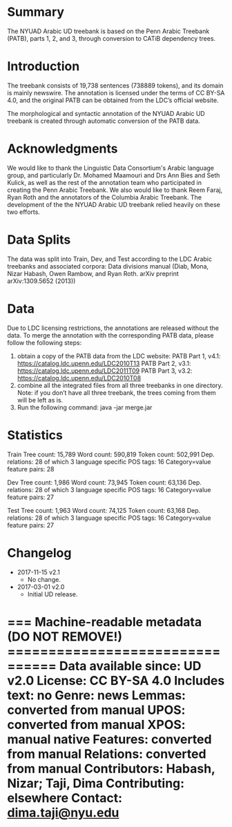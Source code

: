 # Summary

The NYUAD Arabic UD treebank is based on the Penn Arabic Treebank (PATB), parts 1, 2, and 3, through conversion to CATiB dependency trees.


# Introduction

The treebank consists of 19,738 sentences (738889 tokens), and its domain is mainly newswire. The annotation is licensed under the terms of CC BY-SA 4.0, and the original PATB can be obtained from the LDC’s official website.

The morphological and syntactic annotation of the NYUAD Arabic UD treebank is created through automatic conversion of the PATB data.


# Acknowledgments

We would like to thank the Linguistic Data Consortium's Arabic language group, and particularly Dr. Mohamed Maamouri and Drs Ann Bies and Seth Kulick, as well as the rest of the annotation team who participated in creating the Penn Arabic Treebank. We also would like to thank Reem Faraj, Ryan Roth and the annotators of the Columbia Arabic Treebank. The development of the the NYUAD Arabic UD treebank relied heavily on these two efforts.


# Data Splits

The data was split into Train, Dev, and Test according to the LDC Arabic treebanks and associated corpora: Data divisions manual (Diab, Mona, Nizar Habash, Owen Rambow, and Ryan Roth. arXiv preprint arXiv:1309.5652 (2013))

# Data

Due to LDC licensing restrictions, the annotations are released without the data. To merge the annotation with the corresponding PATB data, please follow the following steps:
1) obtain a copy of the PATB data from the LDC website:
PATB Part 1, v4.1: https://catalog.ldc.upenn.edu/LDC2010T13
PATB Part 2, v3.1: https://catalog.ldc.upenn.edu/LDC2011T09
PATB Part 3, v3.2: https://catalog.ldc.upenn.edu/LDC2010T08
2) combine all the integrated files from all three treebanks in one directory.
Note: if you don’t have all three treebank, the trees coming from them will be left as is.
3) Run the following command:
java -jar merge.jar <conllu file> <integrated files directory>


# Statistics

Train
Tree count:  15,789
Word count:  590,819
Token count: 502,991
Dep. relations: 28 of which 3 language specific
POS tags: 16
Category=value feature pairs: 28

Dev
Tree count:  1,986
Word count:  73,945
Token count: 63,136
Dep. relations: 28 of which 3 language specific
POS tags: 16
Category=value feature pairs: 27

Test
Tree count:  1,963
Word count:  74,125
Token count: 63,168
Dep. relations: 28 of which 3 language specific
POS tags: 16
Category=value feature pairs: 27


# Changelog

* 2017-11-15 v2.1
  * No change.
* 2017-03-01 v2.0
  * Initial UD release.


=== Machine-readable metadata (DO NOT REMOVE!) ================================
Data available since: UD v2.0
License: CC BY-SA 4.0
Includes text: no
Genre: news
Lemmas: converted from manual
UPOS: converted from manual
XPOS: manual native
Features: converted from manual
Relations: converted from manual
Contributors: Habash, Nizar; Taji, Dima
Contributing: elsewhere
Contact: dima.taji@nyu.edu
===============================================================================
